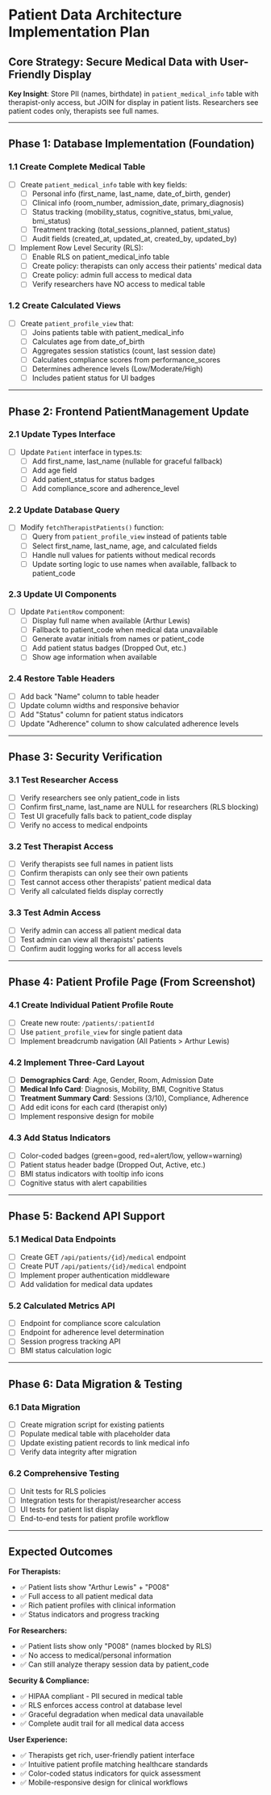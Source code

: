 # Patient Data Architecture Implementation Plan

## Core Strategy: Secure Medical Data with User-Friendly Display

**Key Insight**: Store PII (names, birthdate) in `patient_medical_info` table with therapist-only access, but JOIN for display in patient lists. Researchers see patient codes only, therapists see full names.

---

## Phase 1: Database Implementation (Foundation)

### 1.1 Create Complete Medical Table
- [ ] Create `patient_medical_info` table with key fields:
  - [ ] Personal info (first_name, last_name, date_of_birth, gender)
  - [ ] Clinical info (room_number, admission_date, primary_diagnosis)
  - [ ] Status tracking (mobility_status, cognitive_status, bmi_value, bmi_status)
  - [ ] Treatment tracking (total_sessions_planned, patient_status)
  - [ ] Audit fields (created_at, updated_at, created_by, updated_by)

- [ ] Implement Row Level Security (RLS):
  - [ ] Enable RLS on patient_medical_info table
  - [ ] Create policy: therapists can only access their patients' medical data
  - [ ] Create policy: admin full access to medical data
  - [ ] Verify researchers have NO access to medical table

### 1.2 Create Calculated Views
- [ ] Create `patient_profile_view` that:
  - [ ] Joins patients table with patient_medical_info
  - [ ] Calculates age from date_of_birth
  - [ ] Aggregates session statistics (count, last session date)
  - [ ] Calculates compliance scores from performance_scores
  - [ ] Determines adherence levels (Low/Moderate/High)
  - [ ] Includes patient status for UI badges

---

## Phase 2: Frontend PatientManagement Update

### 2.1 Update Types Interface
- [ ] Update `Patient` interface in types.ts:
  - [ ] Add first_name, last_name (nullable for graceful fallback)
  - [ ] Add age field
  - [ ] Add patient_status for status badges
  - [ ] Add compliance_score and adherence_level

### 2.2 Update Database Query
- [ ] Modify `fetchTherapistPatients()` function:
  - [ ] Query from `patient_profile_view` instead of patients table
  - [ ] Select first_name, last_name, age, and calculated fields
  - [ ] Handle null values for patients without medical records
  - [ ] Update sorting logic to use names when available, fallback to patient_code

### 2.3 Update UI Components
- [ ] Update `PatientRow` component:
  - [ ] Display full name when available (Arthur Lewis)
  - [ ] Fallback to patient_code when medical data unavailable
  - [ ] Generate avatar initials from names or patient_code
  - [ ] Add patient status badges (Dropped Out, etc.)
  - [ ] Show age information when available

### 2.4 Restore Table Headers
- [ ] Add back "Name" column to table header
- [ ] Update column widths and responsive behavior
- [ ] Add "Status" column for patient status indicators
- [ ] Update "Adherence" column to show calculated adherence levels

---

## Phase 3: Security Verification

### 3.1 Test Researcher Access
- [ ] Verify researchers see only patient_code in lists
- [ ] Confirm first_name, last_name are NULL for researchers (RLS blocking)
- [ ] Test UI gracefully falls back to patient_code display
- [ ] Verify no access to medical endpoints

### 3.2 Test Therapist Access
- [ ] Verify therapists see full names in patient lists
- [ ] Confirm therapists can only see their own patients
- [ ] Test cannot access other therapists' patient medical data
- [ ] Verify all calculated fields display correctly

### 3.3 Test Admin Access
- [ ] Verify admin can access all patient medical data
- [ ] Test admin can view all therapists' patients
- [ ] Confirm audit logging works for all access levels

---

## Phase 4: Patient Profile Page (From Screenshot)

### 4.1 Create Individual Patient Profile Route
- [ ] Create new route: `/patients/:patientId`
- [ ] Use `patient_profile_view` for single patient data
- [ ] Implement breadcrumb navigation (All Patients > Arthur Lewis)

### 4.2 Implement Three-Card Layout
- [ ] **Demographics Card**: Age, Gender, Room, Admission Date
- [ ] **Medical Info Card**: Diagnosis, Mobility, BMI, Cognitive Status
- [ ] **Treatment Summary Card**: Sessions (3/10), Compliance, Adherence
- [ ] Add edit icons for each card (therapist only)
- [ ] Implement responsive design for mobile

### 4.3 Add Status Indicators
- [ ] Color-coded badges (green=good, red=alert/low, yellow=warning)
- [ ] Patient status header badge (Dropped Out, Active, etc.)
- [ ] BMI status indicators with tooltip info icons
- [ ] Cognitive status with alert capabilities

---

## Phase 5: Backend API Support

### 5.1 Medical Data Endpoints
- [ ] Create GET `/api/patients/{id}/medical` endpoint
- [ ] Create PUT `/api/patients/{id}/medical` endpoint
- [ ] Implement proper authentication middleware
- [ ] Add validation for medical data updates

### 5.2 Calculated Metrics API
- [ ] Endpoint for compliance score calculation
- [ ] Endpoint for adherence level determination
- [ ] Session progress tracking API
- [ ] BMI status calculation logic

---

## Phase 6: Data Migration & Testing

### 6.1 Data Migration
- [ ] Create migration script for existing patients
- [ ] Populate medical table with placeholder data
- [ ] Update existing patient records to link medical info
- [ ] Verify data integrity after migration

### 6.2 Comprehensive Testing
- [ ] Unit tests for RLS policies
- [ ] Integration tests for therapist/researcher access
- [ ] UI tests for patient list display
- [ ] End-to-end tests for patient profile workflow

---

## Expected Outcomes

**For Therapists:**
- ✅ Patient lists show "Arthur Lewis" + "P008" 
- ✅ Full access to all patient medical data
- ✅ Rich patient profiles with clinical information
- ✅ Status indicators and progress tracking

**For Researchers:**  
- ✅ Patient lists show only "P008" (names blocked by RLS)
- ✅ No access to medical/personal information
- ✅ Can still analyze therapy session data by patient_code

**Security & Compliance:**
- ✅ HIPAA compliant - PII secured in medical table
- ✅ RLS enforces access control at database level
- ✅ Graceful degradation when medical data unavailable
- ✅ Complete audit trail for all medical data access

**User Experience:**
- ✅ Therapists get rich, user-friendly patient interface
- ✅ Intuitive patient profile matching healthcare standards
- ✅ Color-coded status indicators for quick assessment
- ✅ Mobile-responsive design for clinical workflows